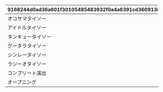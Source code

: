 |9168244d0ad36a601f30105485483932f0a4a6391cd3609138fc5500764ef60b|3a4fbfd0bc86033adaccf7f81b430ca007587f426a71186ff414696b6091c3b2|0c20b468f87774734197d4d4ad0baf724191a5abc6fa6b7eb22b673cbacf67fd|362dc55b9baefa1f57b1710470cd201f8c02cf47dd55e1a9f789fd1a34536ae9|467b0ce795b6c76682430a6cc7027a9d2a04d860ad66f81c058586cb7c6f1086|18b6842b4273e1d16617fbe320752a661a1c404e6920d77f25b035cec340264c|ca98f6c1737e5c783f47a03dba0b9fd2a487a01339376d29b610cdda004426d8|3e1225907a1f1fa5ce3f8259db83e13f2eef8e929841b1472fc1d5c2353d0bdb|786bb14e0d9b81190f3fb2c9e5d0b62fc2e3e1656c1a227252ac47430d20ff80|3a1a11e27938f12182f15542a45aa14d3c11eee9a46611c7fee3fea42389381b|
| --- | --- | --- | --- | --- | --- | --- | --- | --- | --- |
|オコサマタイソー|10152|5152601|2024/08/31 12:00:00|1|2|5152061|8|50|91002|
|アイドルタイソー|10152|5152061|2024/09/01 12:00:00|2|2|5152062|8|50|91002|
|タンキュータイソー|10152|5152062|2024/09/02 12:00:00|3|2|5152063|8|50|91002|
|グータラタイソー|10152|5152063|2024/09/03 12:00:00|4|2|5152064|8|50|91002|
|シンレータイソー|10152|5152064|2024/09/04 12:00:00|5|2|5152065|8|50|91002|
|ラジーオタイソー|10152|5152065|2024/09/05 12:00:00|6|2|5152066|8|50|91002|
|コンプリート演出|10152|5152066|0|0|3|5152075|15|1|11001328|
|オープニング|10152|0|0|0|1|5152601|0|0|0|
